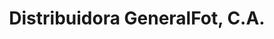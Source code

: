 ---
title: "Distribuidora GeneralFot, C.A."
url: /ciudad-guayana-puerto-ordaz/distribuidora-generalfot-c-a/
shop: Foto
---